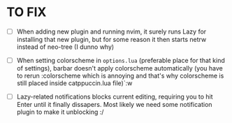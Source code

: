 # TO FIX
- [ ] When adding new plugin and running nvim, it surely runs Lazy for installing that new plugin, but for some reason it then starts netrw instead of neo-tree (I dunno why)
- [ ] When setting colorscheme in `options.lua` (preferable place for that kind of settings), barbar doesn't apply colorscheme automatically (you have to rerun :colorscheme which is annoying and that's why colorscheme is still placed inside catppuccin.lua file)`:w
- [ ] Lazy-related notifications blocks current editing, requiring you to hit Enter until it finally dissapers. Most likely we need some notification plugin to make it unblocking :/

